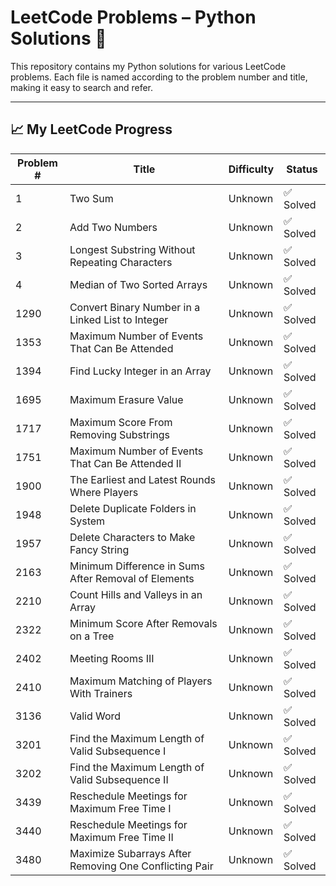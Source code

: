 # LeetCode Problems – Python Solutions 🐍

This repository contains my Python solutions for various LeetCode problems. Each file is named according to the problem number and title, making it easy to search and refer.

---



## 📈 My LeetCode Progress

| Problem # | Title | Difficulty | Status |
|-----------|-------|------------|--------|
| 1 | Two Sum | Unknown | ✅ Solved |
| 2 | Add Two Numbers | Unknown | ✅ Solved |
| 3 | Longest Substring Without Repeating Characters | Unknown | ✅ Solved |
| 4 | Median of Two Sorted Arrays | Unknown | ✅ Solved |
| 1290 | Convert Binary Number in a Linked List to Integer | Unknown | ✅ Solved |
| 1353 | Maximum Number of Events That Can Be Attended | Unknown | ✅ Solved |
| 1394 | Find Lucky Integer in an Array | Unknown | ✅ Solved |
| 1695 | Maximum Erasure Value | Unknown | ✅ Solved |
| 1717 | Maximum Score From Removing Substrings | Unknown | ✅ Solved |
| 1751 | Maximum Number of Events That Can Be Attended II | Unknown | ✅ Solved |
| 1900 | The Earliest and Latest Rounds Where Players | Unknown | ✅ Solved |
| 1948 | Delete Duplicate Folders in System | Unknown | ✅ Solved |
| 1957 | Delete Characters to Make Fancy String | Unknown | ✅ Solved |
| 2163 | Minimum Difference in Sums After Removal of Elements | Unknown | ✅ Solved |
| 2210 | Count Hills and Valleys in an Array | Unknown | ✅ Solved |
| 2322 | Minimum Score After Removals on a Tree | Unknown | ✅ Solved |
| 2402 | Meeting Rooms III | Unknown | ✅ Solved |
| 2410 | Maximum Matching of Players With Trainers | Unknown | ✅ Solved |
| 3136 | Valid Word | Unknown | ✅ Solved |
| 3201 | Find the Maximum Length of Valid Subsequence I | Unknown | ✅ Solved |
| 3202 | Find the Maximum Length of Valid Subsequence II | Unknown | ✅ Solved |
| 3439 | Reschedule Meetings for Maximum Free Time I | Unknown | ✅ Solved |
| 3440 | Reschedule Meetings for Maximum Free Time II | Unknown | ✅ Solved |
| 3480 | Maximize Subarrays After Removing One Conflicting Pair | Unknown | ✅ Solved |